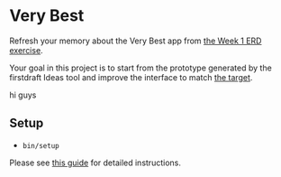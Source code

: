 # Very Best

Refresh your memory about the Very Best app from [the Week 1 ERD exercise](https://guides.firstdraft.com/appdev-primer.html#very-best-erd).

Your goal in this project is to start from the prototype generated by the firstdraft Ideas tool and improve the interface to match [the target](http://very-best-demo-pr-3.herokuapp.com/).

hi guys

## Setup

 - `bin/setup`

Please see [this guide](https://guides.firstdraft.com/very-best-project-guide.html) for detailed instructions.
